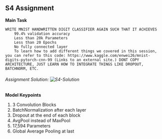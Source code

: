## S4 Assignment

**Main Task**


    WRITE MNIST HANDWRITTEN DIGIT CLASSIFIER AGAIN SUCH THAT IT ACHIEVES
        99.4% validation accuracy
        Less than 20k Parameters
        Less than 20 Epochs
        No fully connected layer
        To learn how to add different things we covered in this session, you can refer to this code: https://www.kaggle.com/enwei26/mnist-digits-pytorch-cnn-99 (Links to an external site.) DONT COPY ARCHITECTURE, JUST LEARN HOW TO INTEGRATE THINGS LIKE DROPOUT, BATCHNORM, ETC.


###### Assignment Solution: ![S4-Solution](https://github.com/Gilf641/EVA4/blob/master/S4/S4-Assignment-Solution.ipynb)


**Model Keypoints**
1. 3 Convolution Blocks
2. BatchNormalization after each layer
3. Dropout at the end of each block
4. AvgPool instead of MaxPool
5. 17,594 Parameters
5. Global Average Pooling at last






